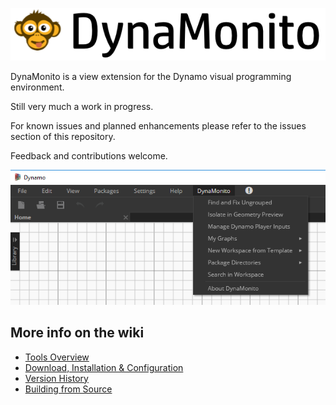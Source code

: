 ![](https://raw.githubusercontent.com/andydandy74/Monito/master/logo/MonitoLogoWithText.png)

DynaMonito is a view extension for the Dynamo visual programming environment. 

Still very much a work in progress.

For known issues and planned enhancements please refer to the issues section of this repository.

Feedback and contributions welcome.

![](https://raw.githubusercontent.com/andydandy74/Monito/master/documentation/MonitoMenu.png)

## More info on the wiki

- [Tools Overview](https://github.com/andydandy74/Monito/wiki/Tools-Overview)
- [Download, Installation & Configuration](https://github.com/andydandy74/Monito/wiki/Download,-Installation-&-Configuration)
- [Version History](https://github.com/andydandy74/Monito/wiki/Version-history)
- [Building from Source](https://github.com/andydandy74/Monito/wiki/Building-from-Source)
